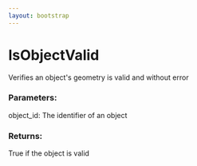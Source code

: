 ```yaml
---
layout: bootstrap
---
```


# IsObjectValid

Verifies an object's geometry is valid and without error
          

### Parameters:

object_id: The identifier of an object
        

### Returns:


True if the object is valid
        


